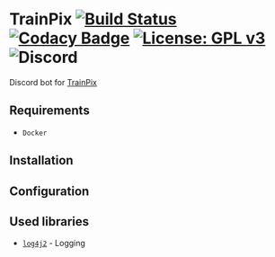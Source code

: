 # TrainPix [![Build Status](https://travis-ci.com/Russia9/MagicHelper.svg?branch=master)](https://travis-ci.com/Russia9/MagicHelper) [![Codacy Badge](https://api.codacy.com/project/badge/Grade/d7d05b76675242248ce2d6009be97010)](https://app.codacy.com/app/Russia9/MagicHelper?utm_source=github.com&utm_medium=referral&utm_content=Russia9/MagicHelper&utm_campaign=Badge_Grade_Dashboard) [![License: GPL v3](https://img.shields.io/badge/License-GPLv3-blue.svg)](https://www.gnu.org/licenses/gpl-3.0) ![Discord](https://img.shields.io/discord/577547170748563496.svg?label=discord)
Discord bot for [TrainPix](https://trainpix.org/)

## Requirements
 - `Docker`

## Installation

## Configuration

## Used libraries
 - [`log4j2`](https://github.com/apache/logging-log4j2) - Logging
 
